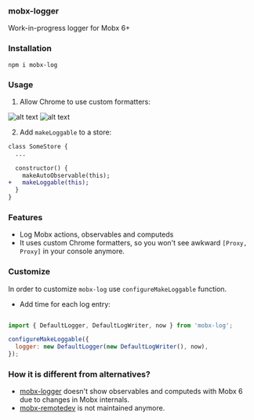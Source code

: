 ### mobx-logger
Work-in-progress logger for Mobx 6+

### Installation

```
npm i mobx-log
```

### Usage

1. Allow Chrome to use custom formatters: 

![alt text](https://www.mattzeunert.com/img/blog/custom-formatters/chrome-settings.png)
![alt text](https://www.mattzeunert.com/img/blog/custom-formatters/custom-formatters-setting.png)

2. Add `makeLoggable` to a store:

```diff
class SomeStore {
  ...

  constructor() {
    makeAutoObservable(this);
+   makeLoggable(this);
  }
}

```

### Features
- Log Mobx actions, observables and computeds
- It uses custom Chrome formatters, so you won't see awkward `[Proxy, Proxy]` in your console anymore.

### Customize

In order to customize `mobx-log` use `configureMakeLoggable` function.

- Add time for each log entry:
```js

import { DefaultLogger, DefaultLogWriter, now } from 'mobx-log';

configureMakeLoggable({
  logger: new DefaultLogger(new DefaultLogWriter(), now),
});
```

### How it is different from alternatives?
- [mobx-logger](https://github.com/winterbe/mobx-logger) doesn't show observables and computeds with Mobx 6 due to changes in Mobx internals.
- [mobx-remotedev](https://github.com/zalmoxisus/mobx-remotedev/issues) is not maintained anymore.
